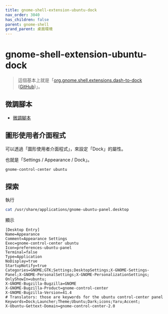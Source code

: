 ```yaml
---
title: gnome-shell-extension-ubuntu-dock
nav_order: 3040
has_children: false
parent: gnome-shell
grand_parent: 桌面環境
---
```



# gnome-shell-extension-ubuntu-dock

> 這個基本上就是「[org.gnome.shell.extensions.dash-to-dock](https://extensions.gnome.org/extension/307/dash-to-dock/) ([GitHub](https://github.com/micheleg/dash-to-dock/))」。


## 微調腳本

* [微調腳本](https://github.com/samwhelp/note-about-ubuntu/tree/gh-pages/_demo/adjustment/de/gnome-shell/part/gnome-shell-extension-ubuntu-dock)


## 圖形使用者介面程式

可以透過「圖形使用者介面程式」，來設定「Dock」的屬性。

也就是「Settings / Appearance / Dock」。

``` sh
gnome-control-center ubuntu
```

## 探索

執行

``` sh
cat /usr/share/applications/gnome-ubuntu-panel.desktop
```

顯示

```
[Desktop Entry]
Name=Appearance
Comment=Appearance Settings
Exec=gnome-control-center ubuntu
Icon=preferences-ubuntu-panel
Terminal=false
Type=Application
NoDisplay=true
StartupNotify=true
Categories=GNOME;GTK;Settings;DesktopSettings;X-GNOME-Settings-Panel;X-GNOME-PersonalSettings;X-GNOME-PersonalizationSettings;
OnlyShowIn=ubuntu;
X-GNOME-Bugzilla-Bugzilla=GNOME
X-GNOME-Bugzilla-Product=gnome-control-center
X-GNOME-Bugzilla-Version=41.4
# Translators: those are keywords for the ubuntu control-center panel
Keywords=Dock;Launcher;Theme;Ubuntu;Dark;icons;Yaru;Accent;
X-Ubuntu-Gettext-Domain=gnome-control-center-2.0
```
